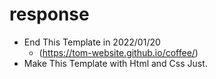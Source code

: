 # response
- End This Template in 2022/01/20
   - (https://tom-website.github.io/coffee/)
- Make This Template with Html and Css Just.
